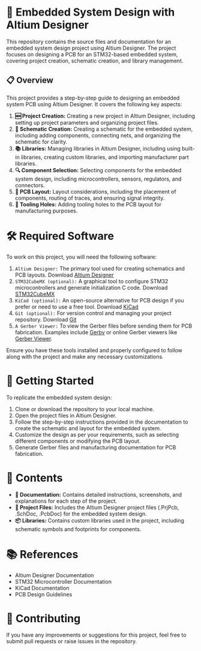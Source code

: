 # 📐 Embedded System Design with Altium Designer

This repository contains the source files and documentation for an embedded system design project using Altium Designer. The project focuses on designing a PCB for an STM32-based embedded system, covering project creation, schematic creation, and library management.

## 📋 Overview
This project provides a step-by-step guide to designing an embedded system PCB using Altium Designer. It covers the following key aspects:

1. **🆕 Project Creation:** Creating a new project in Altium Designer, including setting up project parameters and organizing project files.
2. **📜 Schematic Creation:** Creating a schematic for the embedded system, including adding components, connecting nets, and organizing the schematic for clarity.
3. **📚 Libraries:** Managing libraries in Altium Designer, including using built-in libraries, creating custom libraries, and importing manufacturer part libraries.
4. **🔍 Component Selection:** Selecting components for the embedded system design, including microcontrollers, sensors, regulators, and connectors.
5. **📏 PCB Layout:** Layout considerations, including the placement of components, routing of traces, and ensuring signal integrity.
6. **🔧 Tooling Holes:** Adding tooling holes to the PCB layout for manufacturing purposes.

# 🛠️ Required Software

To work on this project, you will need the following software:

1. ```Altium Designer:``` The primary tool used for creating schematics and PCB layouts. Download [Altium Designer](https://www.altium.com/products/downloads)
2. ```STM32CubeMX (optional):``` A graphical tool to configure STM32 microcontrollers and generate initialization C code. Download [STM32CubeMX](https://www.st.com/en/development-tools/stm32cubemx.html)
3. ```KiCad (optional):``` An open-source alternative for PCB design if you prefer or need to use a free tool. Download [KiCad](https://www.kicad.org/download/)
4. ```Git (optional):``` For version control and managing your project repository. Download [Git](https://www.git-scm.com/downloads)
5. ```A Gerber Viewer:``` To view the Gerber files before sending them for PCB fabrication. Examples include [Gerbv](https://sourceforge.net/projects/gerbv/) or online Gerber viewers like [Gerber Viewer]().

Ensure you have these tools installed and properly configured to follow along with the project and make any necessary customizations.

# 🚀 Getting Started

To replicate the embedded system design:

1. Clone or download the repository to your local machine.
2. Open the project files in Altium Designer.
3. Follow the step-by-step instructions provided in the documentation to create the schematic and layout for the embedded system.
4. Customize the design as per your requirements, such as selecting different components or modifying the PCB layout.
5. Generate Gerber files and manufacturing documentation for PCB fabrication.

# 📂 Contents

- **📝 Documentation:** Contains detailed instructions, screenshots, and explanations for each step of the project.
- **📁 Project Files:** Includes the Altium Designer project files (.PrjPcb, .SchDoc, .PcbDoc) for the embedded system design.
- **📦 Libraries:** Contains custom libraries used in the project, including schematic symbols and footprints for components.

# 📚 References

- Altium Designer Documentation
- STM32 Microcontroller Documentation
- KiCad Documentation
- PCB Design Guidelines

# 🤝 Contributing

If you have any improvements or suggestions for this project, feel free to submit pull requests or raise issues in the repository.
